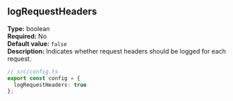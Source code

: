 ## logRequestHeaders

**Type:** boolean  
**Required:** No  
**Default value:** `false`  
**Description:** Indicates whether request headers should be logged for each request.

```ts
// src/config.ts
export const config = {
  logRequestHeaders: true
};
```
